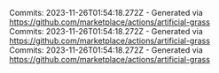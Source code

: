 Commits: 2023-11-26T01:54:18.272Z - Generated via https://github.com/marketplace/actions/artificial-grass
<br>
Commits: 2023-11-26T01:54:18.272Z - Generated via https://github.com/marketplace/actions/artificial-grass
<br>
Commits: 2023-11-26T01:54:18.272Z - Generated via https://github.com/marketplace/actions/artificial-grass
<br>
